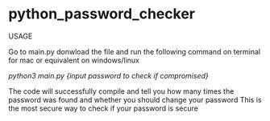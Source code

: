 # python_password_checker

USAGE

Go to main.py donwload the file and run the following command on terminal for mac or equivalent on windows/linux

 _python3 main.py {input password to check if compromised}_ 

 The code will successfully compile and tell you how many times the password was found and whether you should change your password 
 This is the most secure way to check if your password is secure 

 

